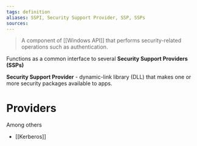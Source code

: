 ```yaml
---
tags: definition
aliases: SSPI, Security Support Provider, SSP, SSPs
sources: 
---
```


> A component of [[Windows API]] that performs security-related operations such as authentication.

Functions as a common interface to several **Security Support Providers (SSPs)**

**Security Support Provider** - dynamic-link library (DLL) that makes one or more security packages available to apps.

# Providers
Among others
- [[Kerberos]]